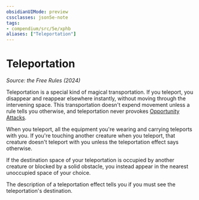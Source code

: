 ```yaml
---
obsidianUIMode: preview
cssclasses: json5e-note
tags:
- compendium/src/5e/xphb
aliases: ["Teleportation"]
---
```

# Teleportation
*Source: the Free Rules (2024)* 

Teleportation is a special kind of magical transportation. If you teleport, you disappear and reappear elsewhere instantly, without moving through the intervening space. This transportation doesn't expend movement unless a rule tells you otherwise, and teleportation never provokes [Opportunity Attacks](actions.md#Opportunity%20Attack).

When you teleport, all the equipment you're wearing and carrying teleports with you. If you're touching another creature when you teleport, that creature doesn't teleport with you unless the teleportation effect says otherwise.

If the destination space of your teleportation is occupied by another creature or blocked by a solid obstacle, you instead appear in the nearest unoccupied space of your choice.

The description of a teleportation effect tells you if you must see the teleportation's destination.